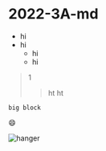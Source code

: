 # 2022-3A-md

* hi
* hi 
  * hi
  * hi
 
>1
>>ht
>>ht


```
big block
```

:smile:

![hanger](hanger.jpg "hanger")
